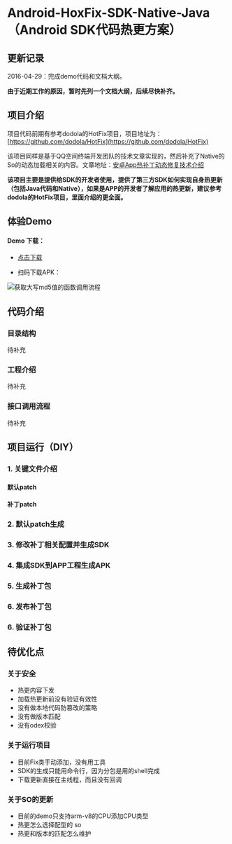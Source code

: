 # Android-HoxFix-SDK-Native-Java（Android SDK代码热更方案）

## 更新记录

2016-04-29：完成demo代码和文档大纲。

**由于近期工作的原因，暂时先列一个文档大纲，后续尽快补齐。**

## 项目介绍

项目代码前期有参考dodola的HotFix项目，项目地址为：[https://github.com/dodola/HotFix](https://github.com/dodola/HotFix)

该项目同样是基于QQ空间终端开发团队的技术文章实现的，然后补充了Native的So的动态加载相关的内容。文章地址：[安卓App热补丁动态修复技术介绍](http://zhuanlan.zhihu.com/magilu/20308548)

**该项目主要是提供给SDK的开发者使用，提供了第三方SDK如何实现自身热更新（包括Java代码和Native），如果是APP的开发者了解应用的热更新，建议参考dodola的HotFix项目，里面介绍的更全面。**


## 体验Demo

#### Demo 下载：
	
- [点击下载](http://blog.bihe0832.com/public/resource/Hotfix-debug.apk)
	
- 扫码下载APK：
	
![获取大写md5值的函数调用流程](http://blog.bihe0832.com/public/images/gradle-test-hotfix-apk-download.png)

## 代码介绍

### 目录结构

待补充

### 工程介绍

待补充

### 接口调用流程

待补充

## 项目运行（DIY）

### 1. 关键文件介绍

#### 默认patch

#### 补丁patch

### 2. 默认patch生成

### 3. 修改补丁相关配置并生成SDK 

### 4. 集成SDK到APP工程生成APK

### 5. 生成补丁包

### 6. 发布补丁包

### 6. 验证补丁包


## 待优化点

### 关于安全
	
- 热更内容下发
- 加载热更新前没有验证有效性
- 没有做本地代码防篡改的策略
- 没有做版本匹配
- 没有odex校验

### 关于运行项目

- 目前Fix类手动添加，没有用工具
- SDK的生成只能用命令行，因为分包是用的shell完成
- 下载更新直接在主线程，而且没有回调

### 关于SO的更新

- 目前的demo只支持arm-v8的CPU添加CPU类型
- 热更怎么选择配型的 so
- 热更和版本的匹配怎么维护
